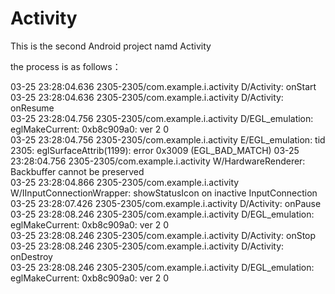 # Activity
This is the second Android project namd Activity


the process is as follows：

03-25 23:28:04.636 2305-2305/com.example.i.activity D/Activity: onStart   
03-25 23:28:04.636 2305-2305/com.example.i.activity D/Activity: onResume  
03-25 23:28:04.756 2305-2305/com.example.i.activity D/EGL_emulation: eglMakeCurrent: 0xb8c909a0: ver 2 0    
03-25 23:28:04.756 2305-2305/com.example.i.activity E/EGL_emulation: tid 2305: eglSurfaceAttrib(1199): error 0x3009 (EGL_BAD_MATCH) 
03-25 23:28:04.756 2305-2305/com.example.i.activity W/HardwareRenderer: Backbuffer cannot be preserved    
03-25 23:28:04.866 2305-2305/com.example.i.activity W/IInputConnectionWrapper: showStatusIcon on inactive InputConnection   
03-25 23:28:07.426 2305-2305/com.example.i.activity D/Activity: onPause   
03-25 23:28:08.246 2305-2305/com.example.i.activity D/EGL_emulation: eglMakeCurrent: 0xb8c909a0: ver 2 0  
03-25 23:28:08.246 2305-2305/com.example.i.activity D/Activity: onStop  
03-25 23:28:08.246 2305-2305/com.example.i.activity D/Activity: onDestroy   
03-25 23:28:08.246 2305-2305/com.example.i.activity D/EGL_emulation: eglMakeCurrent: 0xb8c909a0: ver 2 0  

